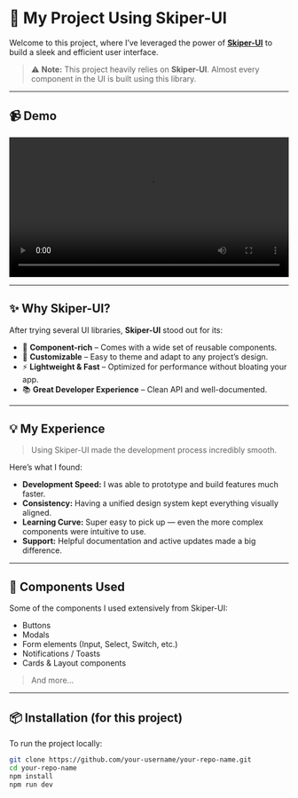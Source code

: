 # 🚀 My Project Using Skiper-UI

Welcome to this project, where I’ve leveraged the power of [**Skiper-UI**](https://www.npmjs.com/package/skiper-ui) to build a sleek and efficient user interface.

> ⚠️ **Note:** This project heavily relies on **Skiper-UI**. Almost every component in the UI is built using this library.

---

## 📹 Demo


<video width="100%" controls>
  <source src="/assets/Demo.mp4" type="video/mp4">
  Your browser does not support the video tag.
</video>


---

## ✨ Why Skiper-UI?

After trying several UI libraries, **Skiper-UI** stood out for its:

- 🧩 **Component-rich** – Comes with a wide set of reusable components.
- 🎨 **Customizable** – Easy to theme and adapt to any project’s design.
- ⚡ **Lightweight & Fast** – Optimized for performance without bloating your app.
- 📚 **Great Developer Experience** – Clean API and well-documented.

---

## 💡 My Experience

> Using Skiper-UI made the development process incredibly smooth.

Here’s what I found:

- **Development Speed:** I was able to prototype and build features much faster.
- **Consistency:** Having a unified design system kept everything visually aligned.
- **Learning Curve:** Super easy to pick up — even the more complex components were intuitive to use.
- **Support:** Helpful documentation and active updates made a big difference.

---

## 🧱 Components Used

Some of the components I used extensively from Skiper-UI:

- Buttons
- Modals
- Form elements (Input, Select, Switch, etc.)
- Notifications / Toasts
- Cards & Layout components

> And more…

---

## 📦 Installation (for this project)

To run the project locally:

```bash
git clone https://github.com/your-username/your-repo-name.git
cd your-repo-name
npm install
npm run dev
